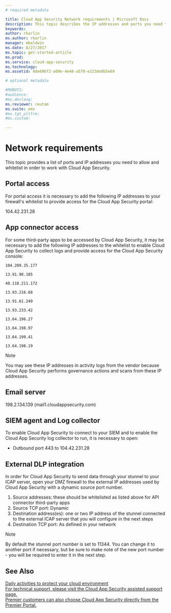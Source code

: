 ```yaml
---
# required metadata

title: Cloud App Security Network requirements | Microsoft Docs
description: This topic describes the IP addresses and ports you need to open to work with Cloud App Security.
keywords:
author: rkarlin
ms.author: rkarlin
manager: mbaldwin
ms.date: 8/27/2017
ms.topic: get-started-article
ms.prod:
ms.service: cloud-app-security
ms.technology:
ms.assetid: 4de606f2-a09e-4e48-a578-e223de8b5e69

# optional metadata

#ROBOTS:
#audience:
#ms.devlang:
ms.reviewer: reutam
ms.suite: ems
#ms.tgt_pltfrm:
#ms.custom:

---
```


# Network requirements

This topic provides a list of ports and IP addresses you need to allow and whitelist in order to work with Cloud App Security. 


## Portal access

For portal access it is necessary to add the following IP addresses to your firewall's whitelist to provide access for the Cloud App Security portal:  
  
104.42.231.28  


## App connector access

For some third-party apps to be accessed by Cloud App Security, it may be necessary to add the following IP addresses to the whitelist to enable Cloud App Security to collect logs and provide access for the Cloud App Security console:  
  
    104.209.35.177  
  
    13.91.98.185
 
    40.118.211.172

    13.93.216.68

    13.91.61.249

    13.93.233.42

    13.64.196.27

    13.64.198.97

    13.64.199.41

    13.64.198.19

> [!NOTE]
>You may see these IP addresses in activity logs from the vendor because Cloud App Security performs governance actions and scans from these IP addresses. 
  
## Email server

198.2.134.139 (mail1.cloudappsecurity.com)

## SIEM agent and Log collector

To enable Cloud App Security to connect to your SIEM and to enable the Cloud App Security log collector to run, it is necessary to open:

- Outbound port 443 to 104.42.231.28

## External DLP integration

In order for Cloud App Security to send data through your stunnel to your ICAP server, open your DMZ firewall to the external IP addresses used by Cloud App Security with a dynamic source port number. 

1.	Source addresses: these should be whitelisted as listed above for API connector third-party apps
2.	Source TCP port: Dynamic
3.	Destination address(es): one or two IP address of the stunnel connected to the external ICAP server that you will configure in the next steps
4.	Destination TCP port: As defined in your network

> [!NOTE] 
> By default the stunnel port number is set to 11344. You can change it to another port if necessary, but be sure to make note of the new port number - you will be required to enter it in the next step.



  
## See Also  
[Daily activities to protect your cloud environment](daily-activities-to-protect-your-cloud-environment.md)   
[For technical support, please visit the Cloud App Security assisted support page.](http://support.microsoft.com/oas/default.aspx?prid=16031)   
[Premier customers can also choose Cloud App Security directly from the Premier Portal.](https://premier.microsoft.com/)  
  

   